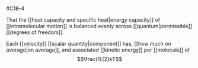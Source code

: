 #C18-4 

That the [[heat capacity and specific heat|energy capacity]] of [[intramolecular motion]] is balanced evenly across [[quantum|permissible]] [[degrees of freedom]].

Each [[velocity]] [[scalar quantity|component]] has, [[how much on average|on average]], and associated [[kinetic energy]] per [[molecule]] of $$\frac{1}{2}kT$$